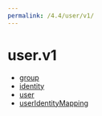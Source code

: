 ```yaml
---
permalink: /4.4/user/v1/
---
```


# user.v1



* [group](group.md)
* [identity](identity.md)
* [user](user.md)
* [userIdentityMapping](userIdentityMapping.md)